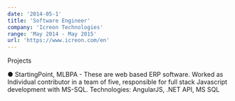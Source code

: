 ```yaml
---
date: '2014-05-1'
title: 'Software Engineer'
company: 'Icreon Technologies'
range: 'May 2014 - May 2015'
url: 'https://www.icreon.com/en'
---
```


Projects

● StartingPoint, MLBPA - These are web based ERP software. Worked
as Individual contributor in a team of five, responsible for full stack
Javascript development with MS-SQL.
Technologies: AngularJS, .NET API, MS SQL